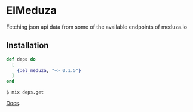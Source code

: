 # ElMeduza

Fetching json api data from some of the available endpoints of meduza.io

## Installation

```elixir
def deps do
  [
    {:el_meduza, "~> 0.1.5"}
  ]
end
```

`$ mix deps.get`

[Docs](https://hexdocs.pm/el_meduza).
